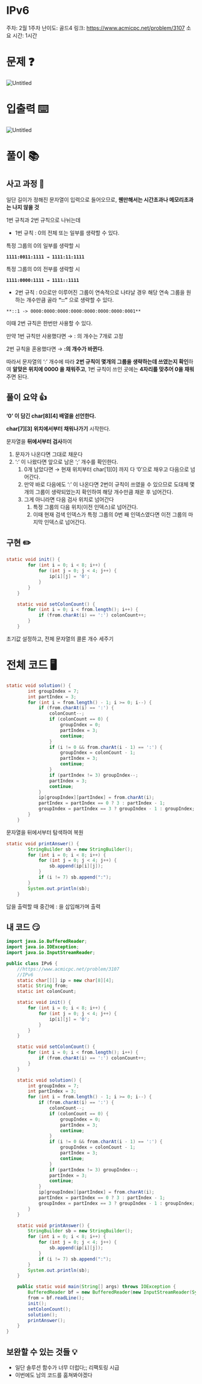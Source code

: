 # IPv6

주차: 2월 1주차
난이도: 골드4
링크: https://www.acmicpc.net/problem/3107
소요 시간: 1시간

# 문제 ❓

![Untitled](https://file.notion.so/f/f/998f5491-4f7c-4eaf-8f3f-20d7267150f3/25747408-685e-4d18-b5af-a330d38c6207/Untitled.png?id=d2af9b6e-fabd-4eb5-8dea-b8b5718647f1&table=block&spaceId=998f5491-4f7c-4eaf-8f3f-20d7267150f3&expirationTimestamp=1707091200000&signature=LHKcTkk7IJs53z0KUYCas7GHUS-V31M7FlMf2fQ5dwI&downloadName=Untitled.png)

# 입출력 ⌨️

![Untitled](https://file.notion.so/f/f/998f5491-4f7c-4eaf-8f3f-20d7267150f3/c6895ad4-853f-4823-b97c-340dce111755/Untitled.png?id=8083247e-6dcc-47f0-ba3c-e5f0bff91ba9&table=block&spaceId=998f5491-4f7c-4eaf-8f3f-20d7267150f3&expirationTimestamp=1707091200000&signature=C0Fspee_Nfknz_xe6Lp9jpyGxfLKpZyTboR2xmdFOXI&downloadName=Untitled.png)

# 풀이 📚

## 사고 과정 🤔

일단 길이가 정해진 문자열이 입력으로 들어오므로, **웬만해서는 시간초과나 메모리초과는 나지 않을 것**

1번 규칙과 2번 규칙으로 나뉘는데 

- 1번 규칙 : 0의 전체 또는 일부를 생략할 수 있다.

특정 그룹의 0의 일부를 생략할 시 

**`1111:0011:1111 → 1111:11:1111`**

특정 그룹의 0의 전부를 생략할 시

**`1111:0000:1111 → 1111::1111`**

- 2번 규칙 : 0으로만 이루어진 그룹이 연속적으로 나타날 경우 해당 연속 그룹을 원하는 개수만큼 골라 **“::”** 으로 생략할 수 있다.

`**::1 -> 0000:0000:0000:0000:0000:0000:0000:0001**`

이때 2번 규칙은 한번만 사용할 수 있다.

만약 1번 규칙만 사용했다면 → : 의 개수는 7개로 고정

2번 규칙을 혼용했다면 → **:의 개수가 바뀐다.**

따라서 문자열의 ‘:’ 개수에 따라 **2번 규칙이 몇개의 그룹을 생략하는데 쓰였는지 확인**하여 **알맞은 위치에 0000 을 채워주고**, 1번 규칙이 쓰인 곳에는 **4자리를 맞추어 0을 채워**주면 된다.

## 풀이 요약 👍

**‘0’ 이 담긴 char[8][4] 배열을 선언한다.**

**char[7][3] 위치에서부터 채워나가기** 시작한다.

문자열을 **뒤에서부터 검사**하여 

1. 문자가 나온다면 그대로 채운다
2. ‘:’ 이 나왔다면 앞으로 남은 ‘;’ 개수를 확인한다.
    1. 0개 남았다면 → 현재 위치부터 char[1][0] 까지 다 ‘0’으로 채우고 다음으로 넘어간다.
    2. 만약 바로 다음에도 ‘:’ 이 나온다면 2번이 규칙이 쓰였을 수 있으므로 도대체 몇개의 그룹이 생략되었는지 확인하여 해당 개수만큼 채운 후 넘어간다. 
    3. 그게 아니라면 다음 검사 위치로 넘어간다
        1. 특정 그룹의 다음 위치(이전 인덱스)로 넘어간다.
        2. 이때 현재 검색 인덱스가 특정 그룹의 0번 째 인덱스였다면 이전 그룹의 마지막 인덱스로 넘어간다.

## 구현 ✏️

```java
static void init() {
        for (int i = 0; i < 8; i++) {
            for (int j = 0; j < 4; j++) {
                ip[i][j] = '0';
            }
        }
    }

    static void setColonCount() {
        for (int i = 0; i < from.length(); i++) {
            if (from.charAt(i) == ':') colonCount++;
        }
    }
```

초기값 설정하고, 전체 문자열의 콜론 개수 세주기

# 전체 코드 🖥️

```java
static void solution() {
        int groupIndex = 7;
        int partIndex = 3;
        for (int i = from.length() - 1; i >= 0; i--) {
            if (from.charAt(i) == ':') {
                colonCount--;
                if (colonCount == 0) {
                    groupIndex = 0;
                    partIndex = 3;
                    continue;
                }
                if (i != 0 && from.charAt(i - 1) == ':') {
                    groupIndex = colonCount - 1;
                    partIndex = 3;
                    continue;
                }
                if (partIndex != 3) groupIndex--;
                partIndex = 3;
                continue;
            }
            ip[groupIndex][partIndex] = from.charAt(i);
            partIndex = partIndex == 0 ? 3 : partIndex - 1;
            groupIndex = partIndex == 3 ? groupIndex - 1 : groupIndex;
        }
    }
```

문자열을 뒤에서부터 탐색하여 복원

```java
static void printAnswer() {
        StringBuilder sb = new StringBuilder();
        for (int i = 0; i < 8; i++) {
            for (int j = 0; j < 4; j++) {
                sb.append(ip[i][j]);
            }
            if (i != 7) sb.append(":");
        }
        System.out.println(sb);
    }
```

답을 출력할 때 중간에 : 을 삽입해가며 출력

## 내 코드 😏

```java
import java.io.BufferedReader;
import java.io.IOException;
import java.io.InputStreamReader;

public class IPv6 {
    //https://www.acmicpc.net/problem/3107
    //IPv6
    static char[][] ip = new char[8][4];
    static String from;
    static int colonCount;

    static void init() {
        for (int i = 0; i < 8; i++) {
            for (int j = 0; j < 4; j++) {
                ip[i][j] = '0';
            }
        }
    }

    static void setColonCount() {
        for (int i = 0; i < from.length(); i++) {
            if (from.charAt(i) == ':') colonCount++;
        }
    }

    static void solution() {
        int groupIndex = 7;
        int partIndex = 3;
        for (int i = from.length() - 1; i >= 0; i--) {
            if (from.charAt(i) == ':') {
                colonCount--;
                if (colonCount == 0) {
                    groupIndex = 0;
                    partIndex = 3;
                    continue;
                }
                if (i != 0 && from.charAt(i - 1) == ':') {
                    groupIndex = colonCount - 1;
                    partIndex = 3;
                    continue;
                }
                if (partIndex != 3) groupIndex--;
                partIndex = 3;
                continue;
            }
            ip[groupIndex][partIndex] = from.charAt(i);
            partIndex = partIndex == 0 ? 3 : partIndex - 1;
            groupIndex = partIndex == 3 ? groupIndex - 1 : groupIndex;
        }
    }

    static void printAnswer() {
        StringBuilder sb = new StringBuilder();
        for (int i = 0; i < 8; i++) {
            for (int j = 0; j < 4; j++) {
                sb.append(ip[i][j]);
            }
            if (i != 7) sb.append(":");
        }
        System.out.println(sb);
    }

    public static void main(String[] args) throws IOException {
        BufferedReader bf = new BufferedReader(new InputStreamReader(System.in));
        from = bf.readLine();
        init();
        setColonCount();
        solution();
        printAnswer();
    }
}
```

## 보완할 수 있는 것들 💡

- 일단 솔루션 함수가 너무 더럽다;; 리팩토링 시급
- 이번에도 남의 코드를 훔쳐봐야겠다